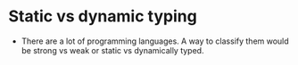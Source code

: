 # Static vs dynamic typing

- There are a lot of programming languages. A way to classify them would be strong vs weak or static vs dynamically typed.
